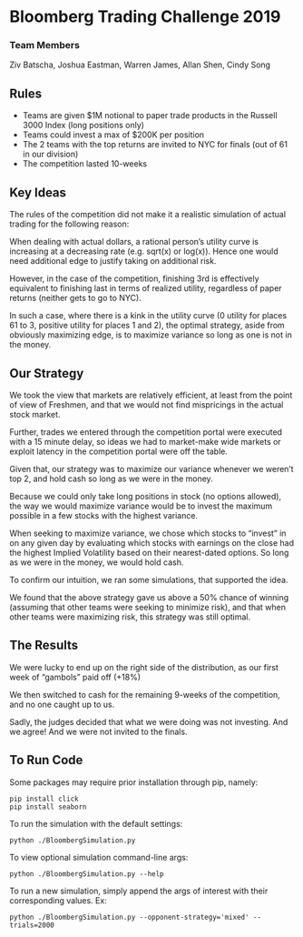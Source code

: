 # Bloomberg Trading Challenge 2019

### Team Members
Ziv Batscha, Joshua Eastman, Warren James, Allan Shen, Cindy Song

## Rules

- Teams are given $1M notional to paper trade products in the Russell 3000 Index (long positions only)
- Teams could invest a max of $200K per position
- The 2 teams with the top returns are invited to NYC for finals (out of 61 in our division)
- The competition lasted 10-weeks

## Key Ideas

The rules of the competition did not make it a realistic simulation of actual trading for the following reason:

When dealing with actual dollars, a rational person’s utility curve is increasing at a decreasing rate (e.g. sqrt(x) or log(x)). Hence one would need additional edge to justify taking on additional risk.

However, in the case of the competition, finishing 3rd is effectively equivalent to finishing last in terms of realized utility, regardless of paper returns (neither gets to go to NYC).

In such a case, where there is a kink in the utility curve (0 utility for places 61 to 3, positive utility for places 1 and 2), the optimal strategy, aside from obviously maximizing edge, is to maximize variance so long as one is not in the money.

## Our Strategy

We took the view that markets are relatively efficient, at least from the point of view of Freshmen, and that we would not find mispricings in the actual stock market.

Further, trades we entered through the competition portal were executed with a 15 minute delay, so ideas we had to market-make wide markets or exploit latency in the competition portal were off the table.

Given that, our strategy was to maximize our variance whenever we weren’t top 2, and hold cash so long as we were in the money.

Because we could only take long positions in stock (no options allowed), the way we would maximize variance would be to invest the maximum possible in a few stocks with the highest variance.

When seeking to maximize variance, we chose which stocks to “invest” in on any given day by evaluating which stocks with earnings on the close had the highest Implied Volatility based on their nearest-dated options. So long as we were in the money, we would hold cash.

To confirm our intuition, we ran some simulations, that supported the idea.

We found that the above strategy gave us above a 50% chance of winning (assuming that other teams were seeking to minimize risk), and that when other teams were maximizing risk, this strategy was still optimal.

## The Results

We were lucky to end up on the right side of the distribution, as our first week of “gambols” paid off (+18%)

We then switched to cash for the remaining 9-weeks of the competition, and no one caught up to us.

Sadly, the judges decided that what we were doing was not investing. And we agree! And we were not invited to the finals.

## To Run Code

Some packages may require prior installation through pip, namely: 
```
pip install click
pip install seaborn
```

To run the simulation with the default settings:
```
python ./BloombergSimulation.py
```

To view optional simulation command-line args:
```
python ./BloombergSimulation.py --help
```

To run a new simulation, simply append the args of interest with their corresponding values. Ex:
```
python ./BloombergSimulation.py --opponent-strategy='mixed' --trials=2000
```
